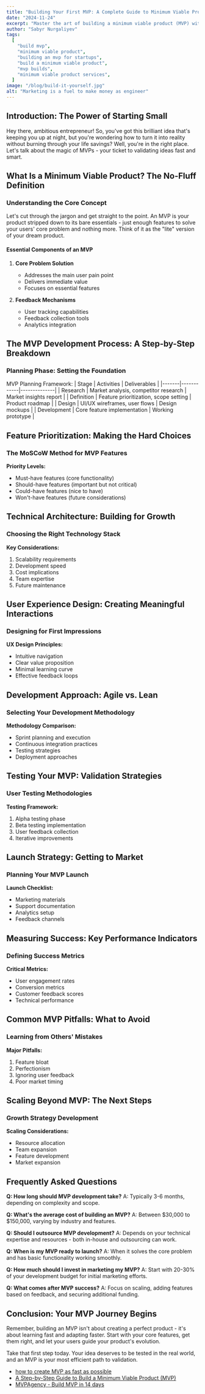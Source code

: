 ```yaml
---
title: "Building Your First MVP: A Complete Guide to Minimum Viable Product Development"
date: "2024-11-24"
excerpt: "Master the art of building a minimum viable product (MVP) with our comprehensive guide. Learn proven strategies, avoid common pitfalls, and launch your product successfully."
author: "Sabyr Nurgaliyev"
tags:
  [
    "build mvp",
    "minimum viable product",
    "building an mvp for startups",
    "build a minimum viable product",
    "mvp builds",
    "minimum viable product services",
  ]
image: "/blog/build-it-yourself.jpg"
alt: "Marketing is a fuel to make money as engineer"
---
```


## Introduction: The Power of Starting Small

Hey there, ambitious entrepreneur! So, you've got this brilliant idea that's keeping you up at night, but you're wondering how to turn it into reality without burning through your life savings? Well, you're in the right place. Let's talk about the magic of MVPs - your ticket to validating ideas fast and smart.

## What Is a Minimum Viable Product? The No-Fluff Definition

### Understanding the Core Concept

Let's cut through the jargon and get straight to the point. An MVP is your product stripped down to its bare essentials - just enough features to solve your users' core problem and nothing more. Think of it as the "lite" version of your dream product.

#### Essential Components of an MVP

1. **Core Problem Solution**

   - Addresses the main user pain point
   - Delivers immediate value
   - Focuses on essential features

2. **Feedback Mechanisms**
   - User tracking capabilities
   - Feedback collection tools
   - Analytics integration

## The MVP Development Process: A Step-by-Step Breakdown

### Planning Phase: Setting the Foundation

MVP Planning Framework:
| Stage | Activities | Deliverables |
|-------|------------|--------------|
| Research | Market analysis, competitor research | Market insights report |
| Definition | Feature prioritization, scope setting | Product roadmap |
| Design | UI/UX wireframes, user flows | Design mockups |
| Development | Core feature implementation | Working prototype |

## Feature Prioritization: Making the Hard Choices

### The MoSCoW Method for MVP Features

**Priority Levels:**

- Must-have features (core functionality)
- Should-have features (important but not critical)
- Could-have features (nice to have)
- Won't-have features (future considerations)

## Technical Architecture: Building for Growth

### Choosing the Right Technology Stack

**Key Considerations:**

1. Scalability requirements
2. Development speed
3. Cost implications
4. Team expertise
5. Future maintenance

## User Experience Design: Creating Meaningful Interactions

### Designing for First Impressions

**UX Design Principles:**

- Intuitive navigation
- Clear value proposition
- Minimal learning curve
- Effective feedback loops

## Development Approach: Agile vs. Lean

### Selecting Your Development Methodology

**Methodology Comparison:**

- Sprint planning and execution
- Continuous integration practices
- Testing strategies
- Deployment approaches

## Testing Your MVP: Validation Strategies

### User Testing Methodologies

**Testing Framework:**

1. Alpha testing phase
2. Beta testing implementation
3. User feedback collection
4. Iterative improvements

## Launch Strategy: Getting to Market

### Planning Your MVP Launch

**Launch Checklist:**

- Marketing materials
- Support documentation
- Analytics setup
- Feedback channels

## Measuring Success: Key Performance Indicators

### Defining Success Metrics

**Critical Metrics:**

- User engagement rates
- Conversion metrics
- Customer feedback scores
- Technical performance

## Common MVP Pitfalls: What to Avoid

### Learning from Others' Mistakes

**Major Pitfalls:**

1. Feature bloat
2. Perfectionism
3. Ignoring user feedback
4. Poor market timing

## Scaling Beyond MVP: The Next Steps

### Growth Strategy Development

**Scaling Considerations:**

- Resource allocation
- Team expansion
- Feature development
- Market expansion

## Frequently Asked Questions

**Q: How long should MVP development take?**
A: Typically 3-6 months, depending on complexity and scope.

**Q: What's the average cost of building an MVP?**
A: Between $30,000 to $150,000, varying by industry and features.

**Q: Should I outsource MVP development?**
A: Depends on your technical expertise and resources - both in-house and outsourcing can work.

**Q: When is my MVP ready to launch?**
A: When it solves the core problem and has basic functionality working smoothly.

**Q: How much should I invest in marketing my MVP?**
A: Start with 20-30% of your development budget for initial marketing efforts.

**Q: What comes after MVP success?**
A: Focus on scaling, adding features based on feedback, and securing additional funding.

## Conclusion: Your MVP Journey Begins

Remember, building an MVP isn't about creating a perfect product - it's about learning fast and adapting faster. Start with your core features, get them right, and let your users guide your product's evolution.

Take that first step today. Your idea deserves to be tested in the real world, and an MVP is your most efficient path to validation.

- [how to create MVP as fast as possible](https://www.reddit.com/r/SaaS/comments/1793f6i/how_to_create_mvp_as_fast_as_possible/)
- [A Step-by-Step Guide to Build a Minimum Viable Product (MVP)](https://www.netsolutions.com/hub/minimum-viable-product/build)
- [MVPAgency - Build MVP in 14 days](https://mvpagency.org/)